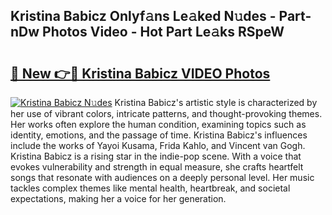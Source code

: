 ## Kristina Babicz Onlyf𝚊ns Le𝚊ked N𝚞des - Part-nDw Photos Video - Hot Part Le𝚊ks RSpeW

# <h2><a href="http://ab23987.deff.icu/?id=Kristina+Babicz">🔗 New 👉🔴 Kristina Babicz VIDEO Photos</a></h2>

[![Kristina Babicz N𝚞des](https://i.imgur.com/rIISA9y.gif)](http://ab23987.deff.icu/?id=Kristina+Babicz)
Kristina Babicz's artistic style is characterized by her use of vibrant colors, intricate patterns, and thought-provoking themes. Her works often explore the human condition, examining topics such as identity, emotions, and the passage of time. Kristina Babicz's influences include the works of Yayoi Kusama, Frida Kahlo, and Vincent van Gogh. Kristina Babicz is a rising star in the indie-pop scene. With a voice that evokes vulnerability and strength in equal measure, she crafts heartfelt songs that resonate with audiences on a deeply personal level. Her music tackles complex themes like mental health, heartbreak, and societal expectations, making her a voice for her generation.
